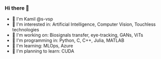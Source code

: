 ### Hi there 👋

- 🦄 I'm Kamil @s-vsp
- 🦘 I'm interested in: Artificial Intelligence, Computer Vision, Touchless technologies
- 🦜 I'm working on: Biosignals transfer, eye-tracking, GANs, ViTs
- 🐬 I'm programming in: Python, C, C++, Julia, MATLAB
- 🦚 I'm learning: MLOps, Azure
- 🐪 I'm planning to learn: CUDA
